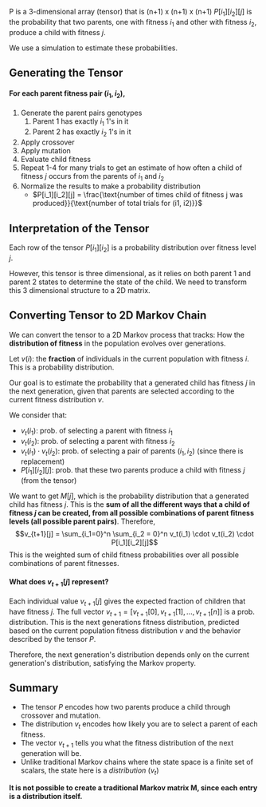 P is a 3-dimensional array (tensor) that is (n+1) x (n+1) x (n+1)
$P[i_1][i_2][j]$ is the probability that two parents, one with fitness $i_1$ and other with fitness $i_2$, produce a child with fitness $j$.

We use a simulation to estimate these probabilities.

## Generating the Tensor
#### For each parent fitness pair $(i_1, i_2)$, 
1. Generate the parent pairs genotypes
	1. Parent 1 has exactly $i_1$ 1's in it
	2. Parent 2 has exactly $i_2$ 1's in it 
2. Apply crossover
3. Apply mutation
4. Evaluate child fitness 
5. Repeat 1-4 for many trials to get an estimate of how often a child of fitness $j$ occurs from the parents of $i_1$ and $i_2$
6. Normalize the results to make a probability distribution
	- $P[i_1][i_2][j] = \frac{\text{number of times child of fitness j was produced}}{\text{number of total trials for (i1, i2)}}$

## Interpretation of the Tensor
Each row of the tensor $P[i_1][i_2]$ is a probability distribution over fitness level $j$.

However, this tensor is three dimensional, as it relies on both parent 1 and parent 2 states to determine the state of the child. We need to transform this 3 dimensional structure to a 2D matrix.

## Converting Tensor to 2D Markov Chain
We can convert the tensor to a 2D Markov process that tracks: How the **distribution of fitness** in the population evolves over generations.

Let $v(i)$: the **fraction** of individuals in the current population with fitness $i$. This is a probability distribution.

Our goal is to estimate the probability that a generated child has fitness $j$ in the next generation, given that parents are selected according to the current fitness distribution $v$.

We consider that:
- $v_t(i_1)$: prob. of selecting a parent with fitness $i_1$
- $v_t(i_2)$:  prob. of selecting a parent with fitness $i_2$
- $v_t(i_1) \cdot v_t(i_2)$: prob. of selecting a pair of parents $(i_1, i_2)$ (since there is replacement)
- $P[i_1][i_2][j]$: prob. that these two parents produce a child with fitness $j$ (from the tensor)

We want to get $M[j]$, which is the probability distribution that a generated child has fitness $j$. This is the **sum of all the different ways that a child of fitness $j$ can be created, from all possible combinations of parent fitness levels (all possible parent pairs)**.
Therefore,
$$v_{t+1}[j] = \sum_{i_1=0}^n \sum_{i_2 = 0}^n v_t(i_1) \cdot v_t(i_2) \cdot P[i_1][i_2][j]$$
This is the weighted sum of child fitness probabilities over all possible combinations of parent fitnesses.
#### What does $v_{t+1}[j]$ represent?
Each individual value $v_{t+1}[j]$ gives the expected fraction of children that have fitness $j$.
The full vector $v_{t+1} = [v_{t+1}[0], v_{t+1}[1], ..., v_{t+1}[n]]$ is a prob. distribution. This is the next generations fitness distribution, predicted based on the current population fitness distribution $v$ and the behavior described by the tensor $P$.

Therefore, the next generation's distribution depends only on the current generation's distribution, satisfying the Markov property.

## Summary
- The tensor $P$ encodes how two parents produce a child through crossover and mutation.
- The distribution $v_t$ encodes how likely you are to select a parent of each fitness.
- The vector $v_{t+1}$ tells you what the fitness distribution of the next generation will be.
- Unlike traditional Markov chains where the state space is a finite set of scalars, the state here is a *distribution* ($v_t$)


**It is not possible to create a traditional Markov matrix M, since each entry is a distribution itself.**
